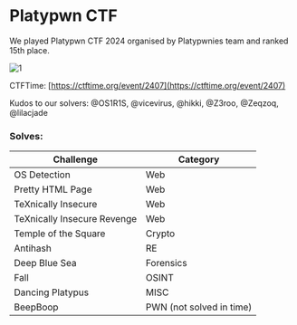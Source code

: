 # Platypwn CTF

We played Platypwn CTF 2024 organised by Platypwnies team and ranked 15th place. 

![1](https://i.ibb.co/p301mXB/Screenshot-2024-12-09-at-9-37-55-AM.png)

CTFTime: [https://ctftime.org/event/2407](https://ctftime.org/event/2407)

Kudos to our solvers:
@OS1R1S, @vicevirus, @hikki, @Z3roo, @Zeqzoq, @lilacjade

### Solves:

| Challenge           | Category   |
|---------------------|------------|
|OS Detection	|Web|
|Pretty HTML Page	|Web|
|TeXnically Insecure	|Web|
|TeXnically Insecure Revenge	|Web|
|Temple of the Square|Crypto|
|Antihash|RE|
|Deep Blue Sea|Forensics|
|Fall|OSINT|
|Dancing Platypus|MISC|
|BeepBoop|PWN (not solved in time)|
